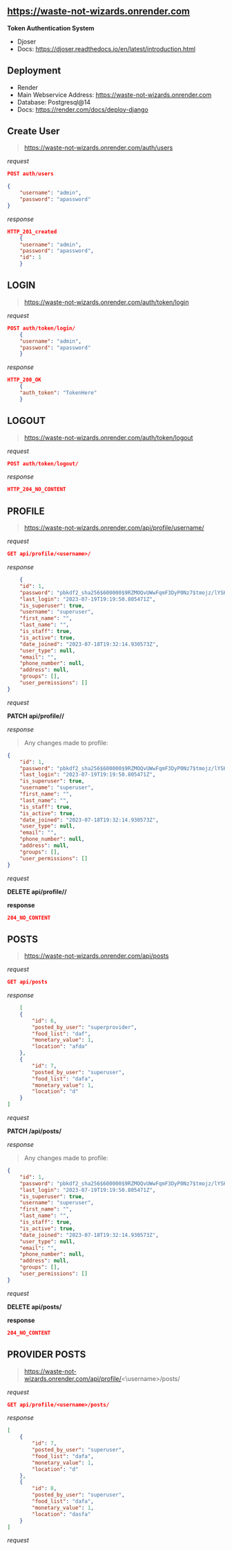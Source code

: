 ## https://waste-not-wizards.onrender.com

**Token Authentication System**
* Djoser
* Docs: https://djoser.readthedocs.io/en/latest/introduction.html
  
## Deployment
* Render
* Main Webservice Address: https://waste-not-wizards.onrender.com
* Database: Postgresql@14
* Docs: https://render.com/docs/deploy-django



## Create User
> https://waste-not-wizards.onrender.com/auth/users

*request*
```json
POST auth/users

{
    "username": "admin",
    "password": "apassword"
}
```

*response*
```json
HTTP_201_created
    {
    "username": "admin",
    "password": "apassword",
    "id": 1
    }
```


## LOGIN
> https://waste-not-wizards.onrender.com/auth/token/login

*request*
```json
POST auth/token/login/
    {
    "username": "admin",
    "password": "apassword"
    }
```

*response*
```json
HTTP_200_OK
    {
    "auth_token": "TokenHere"
    }
```
## LOGOUT
> https://waste-not-wizards.onrender.com/auth/token/logout

*request*
```json
POST auth/token/logout/
```

*response*
```json
HTTP_204_NO_CONTENT
```

## PROFILE
> https://waste-not-wizards.onrender.com/api/profile/username/

*request*
```json
GET api/profile/<username>/
```

*response*
```json
    {
	"id": 1,
	"password": "pbkdf2_sha256$600000$9RZMOQvUWwFqmF3DyP0Nz7$tmojz/lYSK+d6qpk/0BRQUyZT1a6eRGnIMAU2mgruzs=",
	"last_login": "2023-07-19T19:19:50.805471Z",
	"is_superuser": true,
	"username": "superuser",
	"first_name": "",
	"last_name": "",
	"is_staff": true,
	"is_active": true,
	"date_joined": "2023-07-18T19:32:14.930573Z",
	"user_type": null,
	"email": "",
	"phone_number": null,
	"address": null,
	"groups": [],
	"user_permissions": []
}
```
*request*

**PATCH  api/profile/<username>/**

*response*
> Any changes made to profile:
```json
{
	"id": 1,
	"password": "pbkdf2_sha256$600000$9RZMOQvUWwFqmF3DyP0Nz7$tmojz/lYSK+d6qpk/0BRQUyZT1a6eRGnIMAU2mgruzs=",
	"last_login": "2023-07-19T19:19:50.805471Z",
	"is_superuser": true,
	"username": "superuser",
	"first_name": "",
	"last_name": "",
	"is_staff": true,
	"is_active": true,
	"date_joined": "2023-07-18T19:32:14.930573Z",
	"user_type": null,
	"email": "",
	"phone_number": null,
	"address": null,
	"groups": [],
	"user_permissions": []
}
```

*request*

**DELETE  api/profile/<username>/**


**response**
```json
204_NO_CONTENT
```

## POSTS
> https://waste-not-wizards.onrender.com/api/posts

*request*
```json
GET api/posts
```

*response*
```json
    [
	{
		"id": 6,
		"posted_by_user": "superprovider",
		"food_list": "daf",
		"monetary_value": 1,
		"location": "afda"
	},
	{
		"id": 7,
		"posted_by_user": "superuser",
		"food_list": "dafa",
		"monetary_value": 1,
		"location": "d"
	}
]
```
*request*

**PATCH  /api/posts/<pk>**

*response*
> Any changes made to profile:
```json
{
	"id": 1,
	"password": "pbkdf2_sha256$600000$9RZMOQvUWwFqmF3DyP0Nz7$tmojz/lYSK+d6qpk/0BRQUyZT1a6eRGnIMAU2mgruzs=",
	"last_login": "2023-07-19T19:19:50.805471Z",
	"is_superuser": true,
	"username": "superuser",
	"first_name": "",
	"last_name": "",
	"is_staff": true,
	"is_active": true,
	"date_joined": "2023-07-18T19:32:14.930573Z",
	"user_type": null,
	"email": "",
	"phone_number": null,
	"address": null,
	"groups": [],
	"user_permissions": []
}
```

*request*

**DELETE  api/posts/<pk>**


**response**
```json
204_NO_CONTENT
```


## PROVIDER POSTS
> https://waste-not-wizards.onrender.com/api/profile/<\username>/posts/

*request*
```json
GET api/profile/<username>/posts/
```

*response*
```json
[
    {
        "id": 7,
        "posted_by_user": "superuser",
        "food_list": "dafa",
        "monetary_value": 1,
        "location": "d"
    },
    {
        "id": 8,
        "posted_by_user": "superuser",
        "food_list": "dafa",
        "monetary_value": 1,
        "location": "dasfa"
    }
]
```
*request*

